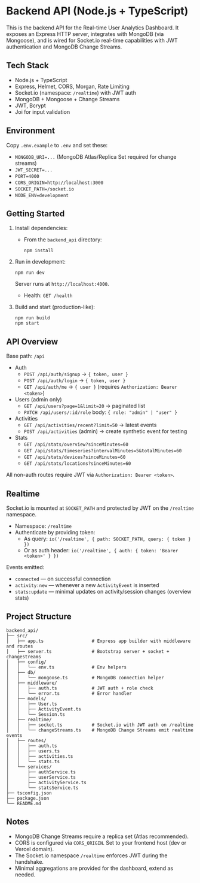 # Backend API (Node.js + TypeScript)

This is the backend API for the Real-time User Analytics Dashboard. It exposes an Express HTTP server, integrates with MongoDB (via Mongoose), and is wired for Socket.io real-time capabilities with JWT authentication and MongoDB Change Streams.

## Tech Stack

- Node.js + TypeScript
- Express, Helmet, CORS, Morgan, Rate Limiting
- Socket.io (namespace: `/realtime`) with JWT auth
- MongoDB + Mongoose + Change Streams
- JWT, Bcrypt
- Joi for input validation

## Environment

Copy `.env.example` to `.env` and set these:

- `MONGODB_URI=...` (MongoDB Atlas/Replica Set required for change streams)
- `JWT_SECRET=...`
- `PORT=4000`
- `CORS_ORIGIN=http://localhost:3000`
- `SOCKET_PATH=/socket.io`
- `NODE_ENV=development`

## Getting Started

1. Install dependencies:

   - From the `backend_api` directory:
     ```
     npm install
     ```

2. Run in development:

   ```
   npm run dev
   ```

   Server runs at `http://localhost:4000`.
   - Health: `GET /health`

3. Build and start (production-like):

   ```
   npm run build
   npm start
   ```

## API Overview

Base path: `/api`

- Auth
  - `POST /api/auth/signup` → `{ token, user }`
  - `POST /api/auth/login` → `{ token, user }`
  - `GET /api/auth/me` → `{ user }` (requires `Authorization: Bearer <token>`)
- Users (admin only)
  - `GET /api/users?page=1&limit=20` → paginated list
  - `PATCH /api/users/:id/role` body: `{ role: "admin" | "user" }`
- Activities
  - `GET /api/activities/recent?limit=50` → latest events
  - `POST /api/activities` (admin) → create synthetic event for testing
- Stats
  - `GET /api/stats/overview?sinceMinutes=60`
  - `GET /api/stats/timeseries?intervalMinutes=5&totalMinutes=60`
  - `GET /api/stats/devices?sinceMinutes=60`
  - `GET /api/stats/locations?sinceMinutes=60`

All non-auth routes require JWT via `Authorization: Bearer <token>`.

## Realtime

Socket.io is mounted at `SOCKET_PATH` and protected by JWT on the `/realtime` namespace.

- Namespace: `/realtime`
- Authenticate by providing token:
  - As query: `io('/realtime', { path: SOCKET_PATH, query: { token } })`
  - Or as auth header: `io('/realtime', { auth: { token: 'Bearer <token>' } })`

Events emitted:
- `connected` — on successful connection
- `activity:new` — whenever a new `ActivityEvent` is inserted
- `stats:update` — minimal updates on activity/session changes (overview stats)

## Project Structure

```
backend_api/
├── src/
│   ├── app.ts                  # Express app builder with middleware and routes
│   ├── server.ts               # Bootstrap server + socket + changestreams
│   ├── config/
│   │   └── env.ts              # Env helpers
│   ├── db/
│   │   └── mongoose.ts         # MongoDB connection helper
│   ├── middleware/
│   │   ├── auth.ts             # JWT auth + role check
│   │   └── error.ts            # Error handler
│   ├── models/
│   │   ├── User.ts
│   │   ├── ActivityEvent.ts
│   │   └── Session.ts
│   ├── realtime/
│   │   ├── socket.ts           # Socket.io with JWT auth on /realtime
│   │   └── changeStreams.ts    # MongoDB Change Streams emit realtime events
│   ├── routes/
│   │   ├── auth.ts
│   │   ├── users.ts
│   │   ├── activities.ts
│   │   └── stats.ts
│   └── services/
│       ├── authService.ts
│       ├── userService.ts
│       ├── activityService.ts
│       └── statsService.ts
├── tsconfig.json
├── package.json
└── README.md
```

## Notes

- MongoDB Change Streams require a replica set (Atlas recommended).
- CORS is configured via `CORS_ORIGIN`. Set to your frontend host (dev or Vercel domain).
- The Socket.io namespace `/realtime` enforces JWT during the handshake.
- Minimal aggregations are provided for the dashboard, extend as needed.
